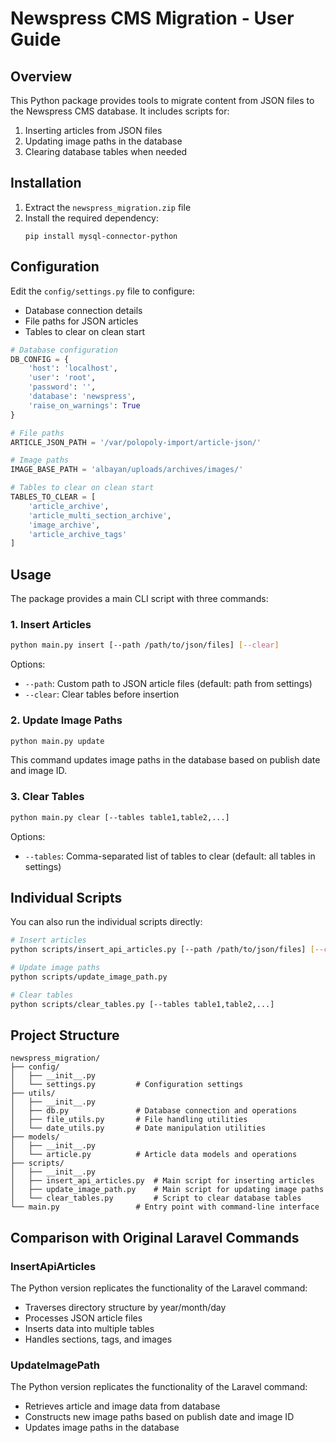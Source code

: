 # Newspress CMS Migration - User Guide

## Overview

This Python package provides tools to migrate content from JSON files to the Newspress CMS database. It includes scripts for:

1. Inserting articles from JSON files
2. Updating image paths in the database
3. Clearing database tables when needed

## Installation

1. Extract the `newspress_migration.zip` file
2. Install the required dependency:
   ```
   pip install mysql-connector-python
   ```

## Configuration

Edit the `config/settings.py` file to configure:

- Database connection details
- File paths for JSON articles
- Tables to clear on clean start

```python
# Database configuration
DB_CONFIG = {
    'host': 'localhost',
    'user': 'root',
    'password': '',
    'database': 'newspress',
    'raise_on_warnings': True
}

# File paths
ARTICLE_JSON_PATH = '/var/polopoly-import/article-json/'

# Image paths
IMAGE_BASE_PATH = 'albayan/uploads/archives/images/'

# Tables to clear on clean start
TABLES_TO_CLEAR = [
    'article_archive',
    'article_multi_section_archive',
    'image_archive',
    'article_archive_tags'
]
```

## Usage

The package provides a main CLI script with three commands:

### 1. Insert Articles

```bash
python main.py insert [--path /path/to/json/files] [--clear]
```

Options:
- `--path`: Custom path to JSON article files (default: path from settings)
- `--clear`: Clear tables before insertion

### 2. Update Image Paths

```bash
python main.py update
```

This command updates image paths in the database based on publish date and image ID.

### 3. Clear Tables

```bash
python main.py clear [--tables table1,table2,...]
```

Options:
- `--tables`: Comma-separated list of tables to clear (default: all tables in settings)

## Individual Scripts

You can also run the individual scripts directly:

```bash
# Insert articles
python scripts/insert_api_articles.py [--path /path/to/json/files] [--clear]

# Update image paths
python scripts/update_image_path.py

# Clear tables
python scripts/clear_tables.py [--tables table1,table2,...]
```

## Project Structure

```
newspress_migration/
├── config/
│   ├── __init__.py
│   └── settings.py         # Configuration settings
├── utils/
│   ├── __init__.py
│   ├── db.py               # Database connection and operations
│   ├── file_utils.py       # File handling utilities
│   └── date_utils.py       # Date manipulation utilities
├── models/
│   ├── __init__.py
│   └── article.py          # Article data models and operations
├── scripts/
│   ├── __init__.py
│   ├── insert_api_articles.py  # Main script for inserting articles
│   ├── update_image_path.py    # Main script for updating image paths
│   └── clear_tables.py         # Script to clear database tables
└── main.py                 # Entry point with command-line interface
```

## Comparison with Original Laravel Commands

### InsertApiArticles

The Python version replicates the functionality of the Laravel command:
- Traverses directory structure by year/month/day
- Processes JSON article files
- Inserts data into multiple tables
- Handles sections, tags, and images

### UpdateImagePath

The Python version replicates the functionality of the Laravel command:
- Retrieves article and image data from database
- Constructs new image paths based on publish date and image ID
- Updates image paths in the database
